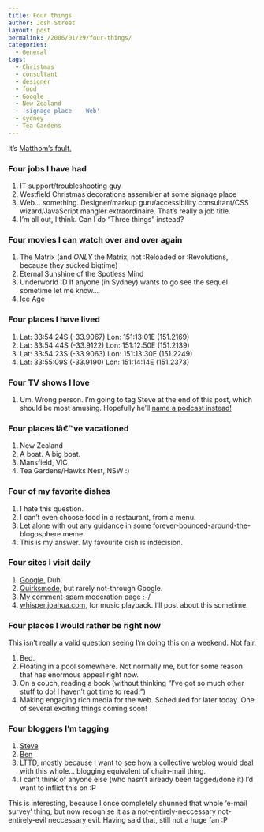```yaml
---
title: Four things
author: Josh Street
layout: post
permalink: /2006/01/29/four-things/
categories:
  - General
tags:
  - Christmas
  - consultant
  - designer
  - food
  - Google
  - New Zealand
  - 'signage place    Web'
  - sydney
  - Tea Gardens
---
```

It&#8217;s [Matthom&#8217;s fault.][1]

### Four jobs I have had

1.  IT support/troubleshooting guy
2.  Westfield Christmas decorations assembler at some signage place
3.  Web&#8230; something. Designer/markup guru/accessibility consultant/CSS wizard/JavaScript mangler extraordinaire. That&#8217;s really a job title.
4.  I&#8217;m all out, I think. Can I do &#8220;Three things&#8221; instead?

### Four movies I can watch over and over again

1.  The Matrix (and *ONLY* the Matrix, not :Reloaded or :Revolutions, because they sucked bigtime)
2.  Eternal Sunshine of the Spotless Mind
3.  Underworld :D If anyone (in Sydney) wants to go see the sequel sometime let me know&#8230;
4.  Ice Age

### Four places I have lived

1.  Lat: 33:54:24S (-33.9067) Lon: 151:13:01E (151.2169)
2.  Lat: 33:54:44S (-33.9122) Lon: 151:12:50E (151.2139)
3.  Lat: 33:54:23S (-33.9063) Lon: 151:13:30E (151.2249)
4.  Lat: 33:55:09S (-33.9190) Lon: 151:14:14E (151.2373)

### Four TV shows I love

1.  Um. Wrong person. I&#8217;m going to tag Steve at the end of this post, which should be most amusing. Hopefully he&#8217;ll [name a podcast instead!][2]

### Four places Iâ€™ve vacationed

1.  New Zealand
2.  A boat. A big boat.
3.  Mansfield, VIC
4.  Tea Gardens/Hawks Nest, NSW :)

### Four of my favorite dishes

1.  I hate this question.
2.  I can&#8217;t even choose food in a restaurant, from a menu.
3.  Let alone with out any guidance in some forever-bounced-around-the-blogosphere meme.
4.  This is my answer. My favourite dish is indecision.

### Four sites I visit daily

1.  [Google.][3] Duh.
2.  [Quirksmode][4], but rarely not-through Google.
3.  [My comment-spam moderation page :-/][5]
4.  [whisper.joahua.com][6], for music playback. I&#8217;ll post about this sometime.

### Four places I would rather be right now

This isn&#8217;t really a valid question seeing I&#8217;m doing this on a weekend. Not fair.

1.  Bed.
2.  Floating in a pool somewhere. Not normally me, but for some reason that has enormous appeal right now.
3.  On a couch, reading a book (without thinking &#8220;I&#8217;ve got so much other stuff to do! I haven&#8217;t got time to read!&#8221;)
4.  Making engaging rich media for the web. Scheduled for later today. One of several exciting things coming soon!

### Four bloggers I&#8217;m tagging

1.  [Steve][7]
2.  [Ben][8]
3.  [LTTD][9], mostly because I want to see how a collective weblog would deal with this whole&#8230; blogging equivalent of chain-mail thing.
4.  I can&#8217;t think of anyone else (who hasn&#8217;t already been tagged/done it) I&#8217;d want to inflict this on :P

This is interesting, because I once completely shunned that whole &#8216;e-mail survey&#8217; thing, but now recognise it as a not-entirely-neccessary not-entirely-evil neccessary evil. Having said that, still not a huge fan :P

 [1]: http://www.matthom.com/archive/2006/01/26/four-things
 [2]: http://www.swylie.com/2006/01/22/podcasts-over-tv/
 [3]: http://google.com/
 [4]: http://quirksmode.org
 [5]: http://joahua.com/blog/wp-admin/moderation.php
 [6]: http://whisper.joahua.com/
 [7]: http://www.swylie.com/
 [8]: http://kitten-man.com
 [9]: http://weblog.lttd.net/
